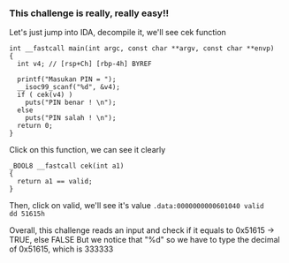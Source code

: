 ### This challenge is really, really easy!!
Let's just jump into IDA, decompile it, we'll see cek function 

```
int __fastcall main(int argc, const char **argv, const char **envp)
{
  int v4; // [rsp+Ch] [rbp-4h] BYREF

  printf("Masukan PIN = ");
  __isoc99_scanf("%d", &v4);
  if ( cek(v4) )
    puts("PIN benar ! \n");
  else
    puts("PIN salah ! \n");
  return 0;
}
```
Click on this function, we can see it clearly
```
_BOOL8 __fastcall cek(int a1)
{
  return a1 == valid;
}
```
Then, click on valid, we'll see it's value
``` .data:0000000000601040 valid           dd 51615h ```

Overall, this challenge reads an input and check if it equals to 0x51615 -> TRUE, else FALSE
But we notice that "%d" so we have to type the decimal of 0x51615, which is 333333

